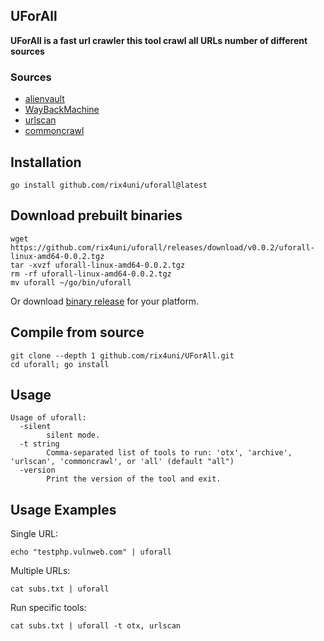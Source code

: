 ## UForAll

**UForAll is a fast url crawler this tool crawl all URLs number of different sources**
### Sources 
- [alienvault](https://otx.alienvault.com)
- [WayBackMachine](http://web.archive.org)
- [urlscan](https://urlscan.io)
- [commoncrawl](https://index.commoncrawl.org/)

## Installation
```
go install github.com/rix4uni/uforall@latest
```

## Download prebuilt binaries
```
wget https://github.com/rix4uni/uforall/releases/download/v0.0.2/uforall-linux-amd64-0.0.2.tgz
tar -xvzf uforall-linux-amd64-0.0.2.tgz
rm -rf uforall-linux-amd64-0.0.2.tgz
mv uforall ~/go/bin/uforall
```
Or download [binary release](https://github.com/rix4uni/uforall/releases) for your platform.

## Compile from source
```
git clone --depth 1 github.com/rix4uni/UForAll.git
cd uforall; go install
```

## Usage
```
Usage of uforall:
  -silent
        silent mode.
  -t string
        Comma-separated list of tools to run: 'otx', 'archive', 'urlscan', 'commoncrawl', or 'all' (default "all")
  -version
        Print the version of the tool and exit.
```

## Usage Examples

Single URL:
```
echo "testphp.vulnweb.com" | uforall
```

Multiple URLs:
```
cat subs.txt | uforall
```

Run specific tools:
```
cat subs.txt | uforall -t otx, urlscan
```
